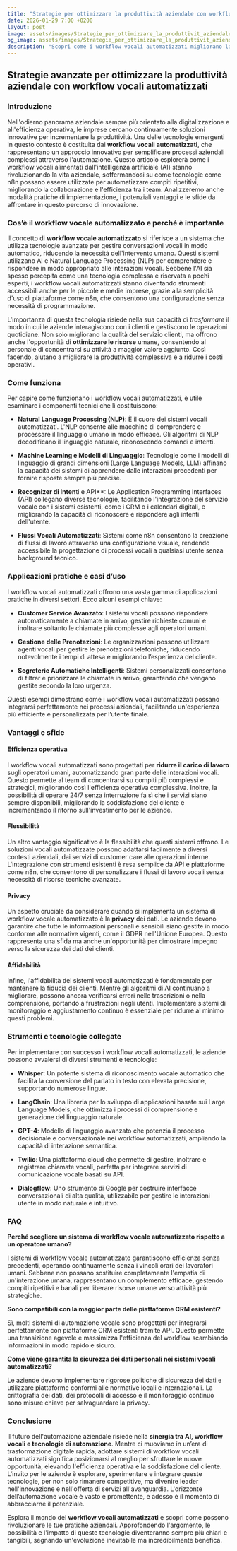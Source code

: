 ```yaml
---
title: "Strategie per ottimizzare la produttività aziendale con workflow vocali automatizzati"
date: 2026-01-29 7:00 +0200
layout: post
image: assets/images/Strategie_per_ottimizzare_la_produttivit_aziendale_con_workflow_vocali_automatizzati.jpg
og_image: assets/images/Strategie_per_ottimizzare_la_produttivit_aziendale_con_workflow_vocali_automatizzati.jpg
description: "Scopri come i workflow vocali automatizzati migliorano la produttività aziendale con automazione AI e strumenti innovativi come n8n. Un aiuto concreto per il tuo business!"
---
```


## Strategie avanzate per ottimizzare la produttività aziendale con workflow vocali automatizzati

### Introduzione

Nell'odierno panorama aziendale sempre più orientato alla digitalizzazione e all'efficienza operativa, le imprese cercano continuamente soluzioni innovative per incrementare la produttività. Una delle tecnologie emergenti in questo contesto è costituita dai **workflow vocali automatizzati**, che rappresentano un approccio innovativo per semplificare processi aziendali complessi attraverso l'automazione. Questo articolo esplorerà come i workflow vocali alimentati dall'intelligenza artificiale (AI) stanno rivoluzionando la vita aziendale, soffermandosi su come tecnologie come n8n possano essere utilizzate per automatizzare compiti ripetitivi, migliorando la collaborazione e l'efficienza tra i team. Analizzeremo anche modalità pratiche di implementazione, i potenziali vantaggi e le sfide da affrontare in questo percorso di innovazione.

### Cos’è il workflow vocale automatizzato e perché è importante

Il concetto di **workflow vocale automatizzato** si riferisce a un sistema che utilizza tecnologie avanzate per gestire conversazioni vocali in modo automatico, riducendo la necessità dell'intervento umano. Questi sistemi utilizzano AI e Natural Language Processing (NLP) per comprendere e rispondere in modo appropriato alle interazioni vocali. Sebbene l'AI sia spesso percepita come una tecnologia complessa e riservata a pochi esperti, i workflow vocali automatizzati stanno diventando strumenti accessibili anche per le piccole e medie imprese, grazie alla semplicità d'uso di piattaforme come n8n, che consentono una configurazione senza necessità di programmazione.

L'importanza di questa tecnologia risiede nella sua capacità di *trasformare* il modo in cui le aziende interagiscono con i clienti e gestiscono le operazioni quotidiane. Non solo migliorano la qualità del servizio clienti, ma offrono anche l'opportunità di **ottimizzare le risorse** umane, consentendo al personale di concentrarsi su attività a maggior valore aggiunto. Così facendo, aiutano a migliorare la produttività complessiva e a ridurre i costi operativi.

### Come funziona

Per capire come funzionano i workflow vocali automatizzati, è utile esaminare i componenti tecnici che li costituiscono:

- **Natural Language Processing (NLP)**: È il cuore dei sistemi vocali automatizzati. L'NLP consente alle macchine di comprendere e processare il linguaggio umano in modo efficace. Gli algoritmi di NLP decodificano il linguaggio naturale, riconoscendo comandi e intenti.
  
- **Machine Learning e Modelli di Linguaggio**: Tecnologie come i modelli di linguaggio di grandi dimensioni (Large Language Models, LLM) affinano la capacità dei sistemi di apprendere dalle interazioni precedenti per fornire risposte sempre più precise.
  
- **Recognizer di Inten**ti e API**: Le Application Programming Interfaces (API) collegano diverse tecnologie, facilitando l'integrazione del servizio vocale con i sistemi esistenti, come i CRM o i calendari digitali, e migliorando la capacità di riconoscere e rispondere agli intenti dell'utente.
  
- **Flussi Vocali Automatizzati**: Sistemi come n8n consentono la creazione di flussi di lavoro attraverso una configurazione visuale, rendendo accessibile la progettazione di processi vocali a qualsiasi utente senza background tecnico.

### Applicazioni pratiche e casi d’uso

I workflow vocali automatizzati offrono una vasta gamma di applicazioni pratiche in diversi settori. Ecco alcuni esempi chiave:

- **Customer Service Avanzato**: I sistemi vocali possono rispondere automaticamente a chiamate in arrivo, gestire richieste comuni e inoltrare soltanto le chiamate più complesse agli operatori umani.

- **Gestione delle Prenotazioni**: Le organizzazioni possono utilizzare agenti vocali per gestire le prenotazioni telefoniche, riducendo notevolmente i tempi di attesa e migliorando l’esperienza del cliente.

- **Segreterie Automatiche Intelligenti**: Sistemi personalizzati consentono di filtrar e priorizzare le chiamate in arrivo, garantendo che vengano gestite secondo la loro urgenza.

Questi esempi dimostrano come i workflow vocali automatizzati possano integrarsi perfettamente nei processi aziendali, facilitando un'esperienza più efficiente e personalizzata per l’utente finale.

### Vantaggi e sfide

#### Efficienza operativa

I workflow vocali automatizzati sono progettati per **ridurre il carico di lavoro** sugli operatori umani, automatizzando gran parte delle interazioni vocali. Questo permette al team di concentrarsi su compiti più complessi e strategici, migliorando così l'efficienza operativa complessiva. Inoltre, la possibilità di operare 24/7 senza interruzione fa sì che i servizi siano sempre disponibili, migliorando la soddisfazione del cliente e incrementando il ritorno sull'investimento per le aziende.

#### Flessibilità

Un altro vantaggio significativo è la flessibilità che questi sistemi offrono. Le soluzioni vocali automatizzate possono adattarsi facilmente a diversi contesti aziendali, dai servizi di customer care alle operazioni interne. L'integrazione con strumenti esistenti è resa semplice da API e piattaforme come n8n, che consentono di personalizzare i flussi di lavoro vocali senza necessità di risorse tecniche avanzate.

#### Privacy

Un aspetto cruciale da considerare quando si implementa un sistema di workflow vocale automatizzato è la **privacy** dei dati. Le aziende devono garantire che tutte le informazioni personali e sensibili siano gestite in modo conforme alle normative vigenti, come il GDPR nell'Unione Europea. Questo rappresenta una sfida ma anche un'opportunità per dimostrare impegno verso la sicurezza dei dati dei clienti.

#### Affidabilità

Infine, l'affidabilità dei sistemi vocali automatizzati è fondamentale per mantenere la fiducia dei clienti. Mentre gli algoritmi di AI continuano a migliorare, possono ancora verificarsi errori nelle trascrizioni o nella comprensione, portando a frustrazioni negli utenti. Implementare sistemi di monitoraggio e aggiustamento continuo è essenziale per ridurre al minimo questi problemi.

### Strumenti e tecnologie collegate

Per implementare con successo i workflow vocali automatizzati, le aziende possono avvalersi di diversi strumenti e tecnologie:

- **Whisper**: Un potente sistema di riconoscimento vocale automatico che facilita la conversione del parlato in testo con elevata precisione, supportando numerose lingue.

- **LangChain**: Una libreria per lo sviluppo di applicazioni basate sui Large Language Models, che ottimizza i processi di comprensione e generazione del linguaggio naturale.

- **GPT-4**: Modello di linguaggio avanzato che potenzia il processo decisionale e conversazionale nei workflow automatizzati, ampliando la capacità di interazione semantica.

- **Twilio**: Una piattaforma cloud che permette di gestire, inoltrare e registrare chiamate vocali, perfetta per integrare servizi di comunicazione vocale basati su API.

- **Dialogflow**: Uno strumento di Google per costruire interfacce conversazionali di alta qualità, utilizzabile per gestire le interazioni utente in modo naturale e intuitivo.

### FAQ

**Perché scegliere un sistema di workflow vocale automatizzato rispetto a un operatore umano?**

I sistemi di workflow vocale automatizzato garantiscono efficienza senza precedenti, operando continuamente senza i vincoli orari dei lavoratori umani. Sebbene non possano sostituire completamente l'empatia di un'interazione umana, rappresentano un complemento efficace, gestendo compiti ripetitivi e banali per liberare risorse umane verso attività più strategiche.

**Sono compatibili con la maggior parte delle piattaforme CRM esistenti?**

Sì, molti sistemi di automazione vocale sono progettati per integrarsi perfettamente con piattaforme CRM esistenti tramite API. Questo permette una transizione agevole e massimizza l'efficienza del workflow scambiando informazioni in modo rapido e sicuro.

**Come viene garantita la sicurezza dei dati personali nei sistemi vocali automatizzati?**

Le aziende devono implementare rigorose politiche di sicurezza dei dati e utilizzare piattaforme conformi alle normative locali e internazionali. La crittografia dei dati, dei protocolli di accesso e il monitoraggio continuo sono misure chiave per salvaguardare la privacy.

### Conclusione

Il futuro dell'automazione aziendale risiede nella **sinergia tra AI, workflow vocali e tecnologie di automazione**. Mentre ci muoviamo in un’era di trasformazione digitale rapida, adottare sistemi di workflow vocali automatizzati significa posizionarsi al meglio per sfruttare le nuove opportunità, elevando l'efficienza operativa e la soddisfazione del cliente. L'invito per le aziende è esplorare, sperimentare e integrare queste tecnologie, per non solo rimanere competitive, ma divenire leader nell'innovazione e nell'offerta di servizi all'avanguardia. L'orizzonte dell’automazione vocale è vasto e promettente, e adesso è il momento di abbracciarne il potenziale.

Esplora il mondo dei **workflow vocali automatizzati** e scopri come possono rivoluzionare le tue pratiche aziendali. Approfondendo l'argomento, le possibilità e l'impatto di queste tecnologie diventeranno sempre più chiari e tangibili, segnando un'evoluzione inevitabile ma incredibilmente benefica.